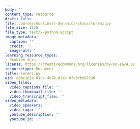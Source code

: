 ```yaml
---
body: ''
content_type: resource
draft: false
file: courses/nonlinear-dynamics-chaos/lorenz.py
file_size: 1128
file_type: text/x-python-script
image_metadata:
  caption: ''
  credit: ''
  image-alt: ''
learning_resource_types:
- Problem Sets
license: https://creativecommons.org/licenses/by-nc-sa/4.0/
resourcetype: Document
title: lorenz.py
uid: e6bc1e2b-01cc-4b78-8feb-9fc3fbd87236
video_files:
  video_captions_file: ''
  video_thumbnail_file: ''
  video_transcript_file: ''
video_metadata:
  video_speakers: ''
  video_tags: ''
  youtube_description: ''
  youtube_id: ''
---
```

